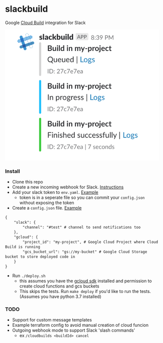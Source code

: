 # slackbuild
Google [Cloud Build](https://cloud.google.com/cloud-build/) integration for Slack

![slack notifications from cloud build](slackbuild.png)

### Install

- Clone this repo
- Create a new incoming webhook for Slack.  [Instructions](https://api.slack.com/incoming-webhooks)
- Add your slack token to `env.yaml`.  [Example](./env.yaml.example)
  * token is in a seperate file so you can commit your `config.json` without exposing the token
- Create a `config.json` file.  [Example](./config.json.example)
```
{
    "slack": {
        "channel": "#test" # channel to send notifications too
    },
    "gcloud": {
        "project_id": "my-project", # Google Cloud Project where Cloud Build is running
        "gcs_bucket_url": "gs://my-bucket" # Google Cloud Storage bucket to store deployed code in
    }
}
```
- Run `./deploy.sh`
  * this assumes you have the [gcloud sdk](https://cloud.google.com/sdk/install) installed and permission to create cloud functions and gcs buckets
  * This skips the tests. Run `make deploy` if you'd like to run the tests. (Assumes you have python 3.7 installed)

### TODO

- Support for custom message templates
- Example terraform config to avoid manual creation of cloud funcion
- Outgoing webhook mode to support Slack 'slash commands'
  * ex `/cloudbuilds <buildId> cancel`

